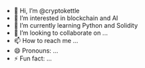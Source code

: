 - 👋 Hi, I’m @cryptokettle
- 👀 I’m interested in blockchain and AI
- 🌱 I’m currently learning Python and Solidity
- 💞️ I’m looking to collaborate on ...
- 📫 How to reach me ...
- 😄 Pronouns: ...
- ⚡ Fun fact: ...

<!---
cryptokettle/cryptokettle is a ✨ special ✨ repository because its `README.md` (this file) appears on your GitHub profile.
You can click the Preview link to take a look at your changes.
--->
